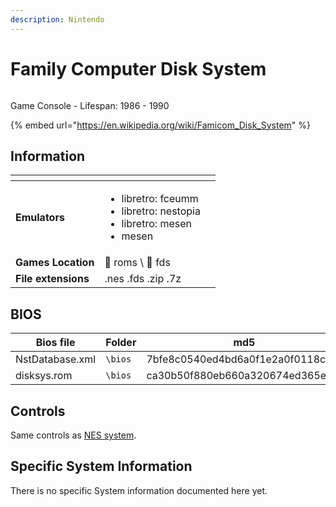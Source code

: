 ```yaml
---
description: Nintendo
---
```


# Family Computer Disk System

<figure><img src="https://i.imgur.com/qb2Zji2.png" alt=""><figcaption></figcaption></figure>

Game Console - Lifespan: 1986 - 1990

{% embed url="https://en.wikipedia.org/wiki/Famicom_Disk_System" %}

## Information

<table data-header-hidden><thead><tr><th></th><th></th><th data-hidden></th></tr></thead><tbody><tr><td><strong>Emulators</strong></td><td><ul><li>libretro: fceumm</li><li>libretro: nestopia</li><li>libretro: mesen</li><li>mesen</li></ul></td><td></td></tr><tr><td><strong>Games Location</strong></td><td><span data-gb-custom-inline data-tag="emoji" data-code="1f4c1">📁</span> roms \ <span data-gb-custom-inline data-tag="emoji" data-code="1f4c2">📂</span> fds</td><td></td></tr><tr><td><strong>File extensions</strong></td><td>.nes .fds .zip .7z</td><td></td></tr></tbody></table>

## BIOS

| Bios file       | Folder  | md5                              |
| --------------- | ------- | -------------------------------- |
| NstDatabase.xml | `\bios` | 7bfe8c0540ed4bd6a0f1e2a0f0118ced |
| disksys.rom     | `\bios` | ca30b50f880eb660a320674ed365ef7a |

## Controls

Same controls as [NES system](nintendo-entertainment-system-family-computer.md#controls).

## Specific System Information

There is no specific System information documented here yet.

